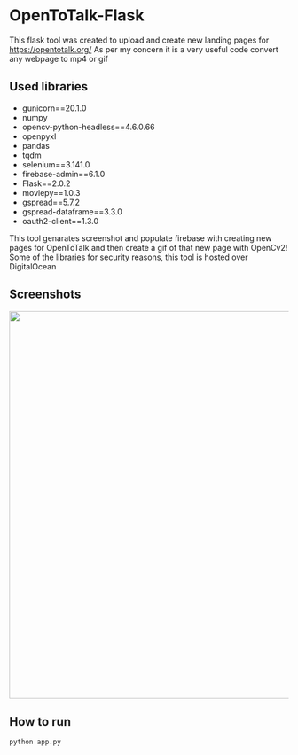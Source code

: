 # OpenToTalk-Flask
This flask tool was created to upload and create new landing pages for https://opentotalk.org/
As per my concern it is a very useful code convert any webpage to mp4 or gif 
## Used libraries

* gunicorn==20.1.0
* numpy
* opencv-python-headless==4.6.0.66
* openpyxl
* pandas
* tqdm
* selenium==3.141.0
* firebase-admin==6.1.0
* Flask==2.0.2
* moviepy==1.0.3
* gspread==5.7.2
* gspread-dataframe==3.3.0
* oauth2-client==1.3.0

This tool genarates screenshot and populate firebase with creating new pages for OpenToTalk and then create a gif of that new page with OpenCv2! Some of the libraries for security reasons, this tool is hosted over DigitalOcean

## Screenshots

<p align="center">
<img src="https://user-images.githubusercontent.com/43275869/234979050-e1e393db-86da-4b37-8b49-845cd71aff3e.png" width='700'/>
</p>

## How to run
  
  `python app.py`

